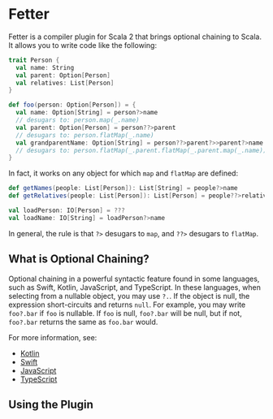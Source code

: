 # Fetter

Fetter is a compiler plugin for Scala 2 that brings optional chaining to Scala.
It allows you to write code like the following:
```scala
trait Person {
  val name: String
  val parent: Option[Person]
  val relatives: List[Person]
}

def foo(person: Option[Person]) = {
  val name: Option[String] = person?>name
  // desugars to: person.map(_.name)
  val parent: Option[Person] = person??>parent
  // desugars to: person.flatMap(_.name)
  val grandparentName: Option[String] = person??>parent?>>parent?>name
  // desugars to: person.flatMap(_.parent.flatMap(_.parent.map(_.name)))
}
```

In fact, it works on any object for which `map` and `flatMap` are defined:
```scala
def getNames(people: List[Person]): List[String] = people?>name
def getRelatives(people: List[Person]): List[Person] = people??>relatives

val loadPerson: IO[Person] = ???
val loadName: IO[String] = loadPerson?>name
```

In general, the rule is that `?>` desugars to `map`, and `??>` desugars to `flatMap`.

## What is Optional Chaining?

Optional chaining in a powerful syntactic feature found in some languages, such as Swift, Kotlin, JavaScript, and TypeScript.
In these languages, when selecting from a nullable object, you may use `?.`.
If the object is null, the expression short-circuits and returns `null`.
For example, you may write `foo?.bar` if `foo` is nullable.
If `foo` is null, `foo?.bar` will be null, but if not, `foo?.bar` returns the same as `foo.bar` would.

For more information, see:
 - [Kotlin](https://kotlinlang.org/docs/null-safety.html#safe-calls)
 - [Swift](https://developer.apple.com/documentation/swift/optional)
 - [JavaScript](https://developer.mozilla.org/en-US/docs/Web/JavaScript/Reference/Operators/Optional_chaining)
 - [TypeScript](https://www.typescriptlang.org/docs/handbook/release-notes/typescript-3-7.html#optional-chaining)

## Using the Plugin


